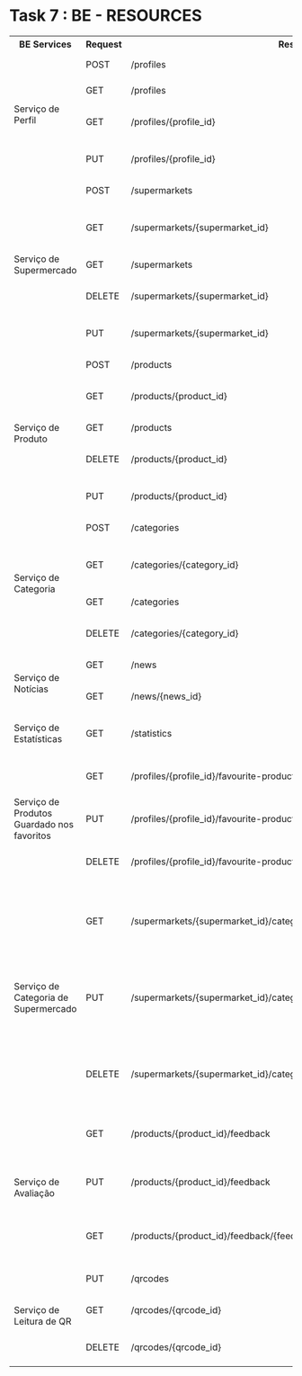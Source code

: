 # Task 7 : BE - RESOURCES
<table>
<tr>
    <th>BE Services</th>
    <th>Request</th>
    <th>Resources</th>
    <th>Description</th>
</tr>
<tr>
    <td rowspan="4">Serviço de Perfil</td>
    <td>POST</td>
    <td>/profiles</td>
    <td>Criar um novo perfil</td>
</tr>
<tr>
    <td>GET</td>
    <td>/profiles</td>
    <td>Obter a lista de perfis</td>
</tr>
<tr>
    <td>GET</td>
    <td>/profiles/{profile_id}</td>
    <td>Obter detalhes de um perfil específico</td>
</tr>
<tr>
    <td>PUT</td>
    <td>/profiles/{profile_id}</td>
    <td>Atualizar um perfil específico</td>
</tr>
<tr>
    <td rowspan="5">Serviço de Supermercado</td>
    <td>POST</td>
    <td>/supermarkets</td>
    <td>Criar um novo supermercado</td>
</tr>
<tr>
    <td>GET</td>
    <td>/supermarkets/{supermarket_id}</td>
    <td>Obter detalhes de um supermercado específico</td>
</tr>
<tr>
    <td>GET</td>
    <td>/supermarkets</td>
    <td>Obter a lista de supermercados</td>
</tr>
<tr>
    <td>DELETE</td>
    <td>/supermarkets/{supermarket_id}</td>
    <td>Eliminar um supermercado específico</td>
</tr>
<tr>
    <td>PUT</td>
    <td>/supermarkets/{supermarket_id}</td>
    <td>Atualizar um supermercado específico</td>
</tr>
<tr>
    <td rowspan="5">Serviço de Produto</td>
    <td>POST</td>
    <td>/products</td>
    <td>Criar um novo produto</td>
</tr>
<tr>
    <td>GET</td>
    <td>/products/{product_id}</td>
    <td>Obter detalhes de um produto específico</td>
</tr>
<tr>
    <td>GET</td>
    <td>/products</td>
    <td>Obter a lista de produtos</td>
</tr>
<tr>
    <td>DELETE</td>
    <td>/products/{product_id}</td>
    <td>Eliminar um produto específico</td>
</tr>
<tr>
    <td>PUT</td>
    <td>/products/{product_id}</td>
    <td>Atualizar um produto específico</td>
</tr>
<tr>
    <td rowspan="4">Serviço de Categoria</td>
    <td>POST</td>
    <td>/categories</td>
    <td>Criar uma nova categoria</td>
</tr>
<tr>
    <td>GET</td>
    <td>/categories/{category_id}</td>
    <td>Obter detalhes de uma categoria específica</td>
</tr>
<tr>
    <td>GET</td>
    <td>/categories</td>
    <td>Obter a lista de categorias</td>
</tr>
<tr>
    <td>DELETE</td>
    <td>/categories/{category_id}</td>
    <td>Eliminar uma categoria específica</td>
</tr>
<tr>
    <td rowspan="2">Serviço de Notícias</td>
    <td>GET</td>
    <td>/news</td>
    <td>Obter a lista de notícias</td>
</tr>
<tr>
    <td>GET</td>
    <td>/news/{news_id}</td>
    <td>Obter detalhes de uma notícia específica</td>
</tr>
<tr>
    <td rowspan="1">Serviço de Estatísticas</td>
    <td>GET</td>
    <td>/statistics</td>
    <td>Obter as estatísticas disponíveis</td>
</tr>
<tr>
    <td rowspan="3">Serviço de Produtos Guardado nos favoritos</td>
    <td>GET</td>
    <td>/profiles/{profile_id}/favourite-products</td>
    <td>Obter a lista de produtos guardados de um perfil</td>
</tr>
<tr>
    <td>PUT</td>
    <td>/profiles/{profile_id}/favourite-products</td>
    <td>Guardar um novo produto no perfil</td>
</tr>
<tr>
    <td>DELETE</td>
    <td>/profiles/{profile_id}/favourite-products/{product_id}</td>
    <td>Eliminar um produto guardado de um perfil</td>
</tr>
<tr>
    <td rowspan="3">Serviço de Categoria de Supermercado</td>
    <td>GET</td>
    <td>/supermarkets/{supermarket_id}/categories/{category_id}/products</td>
    <td>Obter a lista de produtos de uma categoria específica de um supermercado</td>
</tr>
<tr>
    <td>PUT</td>
    <td>/supermarkets/{supermarket_id}/categories/{category_id}/products</td>
    <td>Adicionar ou atualizar um produto numa categoria específica de um supermercado</td>
</tr>
<tr>
    <td>DELETE</td>
    <td>/supermarkets/{supermarket_id}/categories/{category_id}/products/{product_id}</td>
    <td>Eliminar um produto de uma categoria específica de um supermercado</td>
</tr>
<tr>
    <td rowspan="3">Serviço de Avaliação</td>
    <td>GET</td>
    <td>/products/{product_id}/feedback</td>
    <td>Obter a lista de avaliações de um produto específico</td>
</tr>
<tr>
    <td>PUT</td>
    <td>/products/{product_id}/feedback</td>
    <td>Adicionar ou atualizar uma avaliação de um produto</td>
</tr>
<tr>
    <td>GET</td>
    <td>/products/{product_id}/feedback/{feedback_id}</td>
    <td>Obter detalhes de uma avaliação específica de um produto</td>
</tr>
<tr>
    <td rowspan="3">Serviço de Leitura de QR</td>
    <td>PUT</td>
    <td>/qrcodes</td>
    <td>Criar um novo código QR</td>
</tr>
<tr>
    <td>GET</td>
    <td>/qrcodes/{qrcode_id}</td>
    <td>Obter detalhes de um código QR específico</td>
</tr>
<tr>
    <td>DELETE</td>
    <td>/qrcodes/{qrcode_id}</td>
    <td>Eliminar um código QR específico</td>
</tr>
</table>
